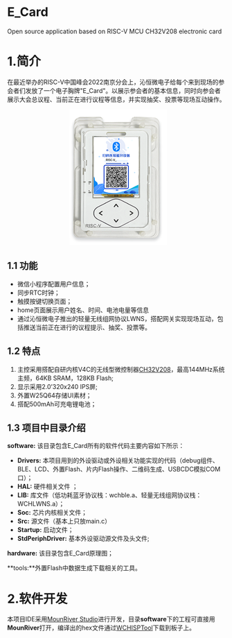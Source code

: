 # E_Card
Open source application based on RISC-V MCU CH32V208 electronic card
# 1.简介

在最近举办的RISC-V中国峰会2022南京分会上，沁恒微电子给每个来到现场的参会者们发放了一个电子胸牌"E_Card"。以展示参会者的基本信息，同时向参会者展示大会总议程、当前正在进行议程等信息，并实现抽奖、投票等现场互动操作。

<p align="center">
  <img src="ecard.png">
</p>

## 1.1 功能

- 微信小程序配置用户信息；
- 同步RTC时钟；
- 触摸按键切换页面；
- home页面展示用户姓名、时间、电池电量等信息
- 通过沁恒微电子推出的轻量无线组网协议LWNS，搭配网关实现现场互动，包括推送当前正在进行的议程提示、抽奖、投票等。

## 1.2 特点

1. 主控采用搭配自研内核V4C的无线型微控制器[CH32V208](https://www.wch.cn/products/CH32V208.html)，最高144MHz系统主频，64KB SRAM，128KB Flash;
2. 显示采用2.0’320x240 IPS屏;
3. 外置W25Q64存储UI素材；
4. 搭配500mAh可充电锂电池；

## 1.3 项目中目录介绍

**software:** 该目录包含E_Card所有的软件代码主要内容如下所示：

- **Drivers:** 本项目用到的外设驱动或外设相关功能实现的代码（debug组件、BLE、LCD、外置Flash、片内Flash操作、二维码生成、USBCDC模拟COM口）；
- **HAL:** 硬件相关文件  ；
- **LIB:** 库文件（低功耗蓝牙协议栈：wchble.a、轻量无线组网协议栈：WCHLWNS.a）；
- **Soc:** 芯片内核相关文件；
- **Src:** 源文件（基本上只放main.c）
- **Startup:** 启动文件；
- **StdPeriphDriver:** 基本外设驱动源文件及头文件;

**hardware:** 该目录包含E_Card原理图；

**tools:**外置Flash中数据生成下载相关的工具。

# 2.软件开发

本项目IDE采用[MounRiver Studio](http://www.mounriver.com/)进行开发，目录**software**下的工程可直接用**MounRiver**打开，编译出的hex文件通过[WCHISPTool](https://www.wch.cn/downloads/WCHISPTool_Setup_exe.html)下载到板子上。
